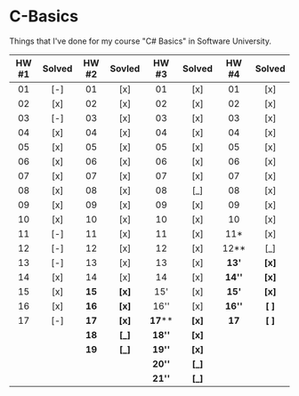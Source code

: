 C-Basics
========
Things that I've done for my course "C# Basics" in Software University.

|HW #1|Solved|HW #2| Sovled |HW #3|Solved|HW #4|Solved|
|:-:|:-:|:----:|:-----:|:----:|:-----:|:----:|:-----:|
|01 |[-]|01    |[x]    |01      |[x]    |01      |[x]    |
|02 |[x]|02    |[x]    |02      |[x]    |02      |[x]    |
|03 |[-]|03    |[x]    |03      |[x]    |03      |[x]    |
|04 |[x]|04    |[x]    |04      |[x]    |04      |[x]    |
|05 |[x]|05    |[x]    |05      |[x]    |05      |[x]    |
|06 |[x]|06    |[x]    |06      |[x]    |06      |[x]    |
|07 |[x]|07    |[x]    |07      |[x]    |07      |[x]    |
|08 |[x]|08    |[x]    |08      |[_]    |08      |[x]    |
|09 |[x]|09    |[x]    |09      |[x]    |09      |[x]    |
|10 |[x]|10    |[x]    |10      |[x]    |10      |[x]    |
|11 |[-]|11    |[x]    |11      |[x]    |11*     |[x]    |
|12 |[-]|12    |[x]    |12      |[x]    |12**    |[_]    |
|13 |[-]|13    |[x]    |13      |[x]    |**13'** |**[x]**|
|14 |[x]|14    |[x]    |14      |[x]    |**14''**|**[x]**|
|15 |[x]|**15**|**[x]**|15'     |[x]    |**15'** |**[x]**|
|16 |[x]|**16**|**[x]**|16''    |[x]    |**16''**|**[ ]**|
|17 |[-]|**17**|**[x]**|**17****|**[x]**|**17**  |**[ ]**|
|   |   |**18**|**[_]**|**18''**|**[x]**|        |       |
|   |   |**19**|**[_]**|**19''**|**[x]**|        |       |
|   |   |      |       |**20''**|**[_]**|        |       |
|   |   |      |       |**21''**|**[_]**|        |       |
